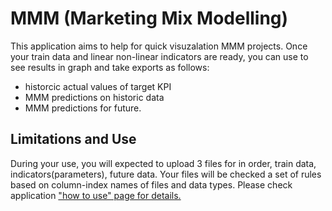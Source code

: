# MMM (Marketing Mix Modelling) 
This application aims to help for quick visuzalation MMM projects. 
Once your train data and linear non-linear indicators are ready, you can use to see results in graph and take exports as follows: 
  - historcic actual values of target KPI 
  - MMM predictions on historic data 
  - MMM predictions for future.  

## Limitations and Use 
During your use, you will expected to upload 3 files for in order, train data, indicators(parameters), future data. 
Your files will be checked a set of rules based on column-index names of files and data types. Please check application <a href = "https://tmuratc-streamlitmmm-db-8l12uh.streamlit.app/How_To_Use"> "how to use" page for details.</a> 
 
 
